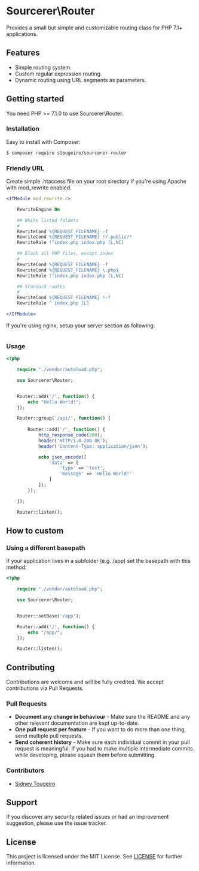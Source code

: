 # Sourcerer\Router

Provides a small but simple and customizable routing class for PHP 7.1+ applications.



## Features

- Simple routing system.
- Custom regular expression routing.
- Dynamic routing using URL segments as parameters.



## Getting started

You need PHP >= 7.1.0 to use Sourcerer\Router.

### Installation

Easy to install with Composer:

```sh
$ composer require stougeiro/sourcerer-router
```

### Friendly URL

Create simple .htaccess file on your root sirectory if you're using Apache with mod_rewrite enabled.

```apache
<IfModule mod_rewrite.c>

    RewriteEngine On

    ## White listed folders
    #
    RewriteCond %{REQUEST_FILENAME} -f
    RewriteCond %{REQUEST_FILENAME} !/.public/*
    RewriteRule !^index.php index.php [L,NC]

    ## Block all PHP files, except index
    #
    RewriteCond %{REQUEST_FILENAME} -f
    RewriteCond %{REQUEST_FILENAME} \.php$
    RewriteRule !^index.php index.php [L,NC]

    ## Standard routes
    #
    RewriteCond %{REQUEST_FILENAME} !-f
    RewriteRule ^ index.php [L]

</IfModule>
```

If you're using nginx, setup your server section as following:

```nginx

```

### Usage

```php
<?php

    require "./vendor/autoload.php";

    use Sourcerer\Router;


    Router::add('/', function() {
        echo "Hello World!";
    });

    Router::group('/api/', function() {
        
        Router::add('/', function() {
            http_response_code(200);
            header('HTTP/1.0 200 OK');
            header('Content-Type: application/json');

            echo json_encode([
                'data' => [
                    'type' => 'text',
                    'message' => 'Hello World!'
                ]
            ]);
        });

    });

    Router::listen();
```



## How to custom

### Using a different basepath

If your application lives in a subfolder (e.g. /app) set the basepath with this method:

```php
<?php

    require "./vendor/autoload.php";

    use Sourcerer\Router;


    Router::setBase('/app');

    Router::add('/', function() {
        echo "/app/";
    });

    Router::listen();
```



## Contributing

Contributions are welcome and will be fully credited.
We accept contributions via Pull Requests.

### Pull Requests

- **Document any change in behaviour** - Make sure the README and any other relevant documentation are kept up-to-date.
- **One pull request per feature** - If you want to do more than one thing, send multiple pull requests.
- **Send coherent history** - Make sure each individual commit in your pull request is meaningful. If you had to make multiple intermediate commits while developing, please squash them before submitting.

### Contributors

- [Sidney Tougeiro](https://github.com/stougeiro)



## Support

 If you discover any security related issues or had an improvement suggestion, please use the issue tracker.



## License

This project is licensed under the MIT License.
See [LICENSE](https://github.com/stougeiro/sourcerer-router/blob/master/LICENSE) for further information.